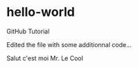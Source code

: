 # hello-world
GitHub Tutorial

Edited the file with some additionnal code...

Salut c'est moi Mr. Le Cool      